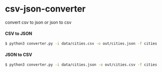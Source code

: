 # csv-json-converter
convert csv to json or json to csv

#### CSV to JSON

```sh
$ python3 converter.py -i data/cities.csv -o out/cities.json -f cities
```

#### JSON to CSV

```sh
$ python3 converter.py -i data/cities.json -o out/cities.csv -f cities
```
